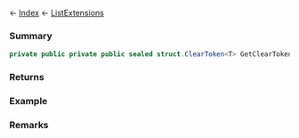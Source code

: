 ← [Index](Api-Index) ← [ListExtensions](System.Collections.Generic.ListExtensions)

### Summary

```csharp
private public private public sealed struct.ClearToken<T> GetClearToken<T>(private public class.List<T> list)
```

### Returns

### Example

### Remarks

